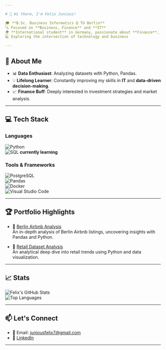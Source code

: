 ```yaml
---

# 👋 Hi there, I'm Felix Junious!  

🎓 **B.Sc. Business Informatics @ TU Berlin**  
🔍 Focused on **Business, Finance** and **IT**  
🌍 **International student** in Germany, passionate about **Finance**, **Business**, and **IT**
💻 Exploring the intersection of technology and business

---
```


## 🚀 About Me  

- 📊 **Data Enthusiast**: Analyzing datasets with Python, Pandas.  
- 💡 **Lifelong Learner**: Constantly improving my skills in **IT** and **data-driven decision-making**.  
- 📈 **Finance Buff**: Deeply interested in investment strategies and market analysis.  
 

---

## 💻 Tech Stack  

### Languages  
![Python](https://img.shields.io/badge/-Python-3776AB?logo=python&logoColor=white&style=flat-square)  
![SQL](https://img.shields.io/badge/-SQL-4479A1?logo=postgresql&logoColor=white&style=flat-square)  **currently learning**

### Tools & Frameworks  
![PostgreSQL](https://img.shields.io/badge/-PostgreSQL-4169E1?logo=postgresql&logoColor=white&style=flat-square)  
![Pandas](https://img.shields.io/badge/-Pandas-150458?logo=pandas&logoColor=white&style=flat-square)  
![Docker](https://img.shields.io/badge/-Docker-2496ED?logo=docker&logoColor=white&style=flat-square)  
![Visual Studio Code](https://img.shields.io/badge/-VS%20Code-007ACC?logo=visualstudiocode&logoColor=white&style=flat-square)  

---

## 🏆 Portfolio Highlights  

- 📌 [Berlin Airbnb Analysis](https://github.com/felixjunious/berlin-airbnb-analysis)  
  An in-depth analysis of Berlin Airbnb listings, uncovering insights with Pandas and Python.  

- 📌 [Retail Dataset Analysis](https://github.com/felixjunious/retail-analysis)  
  An analytical deep dive into retail trends using Python and data visualization.  

---

## 📈 Stats  

![Felix's GitHub Stats](https://github-readme-stats.vercel.app/api?username=felixjunious&show_icons=true&theme=radical)  
![Top Languages](https://github-readme-stats.vercel.app/api/top-langs/?username=felixjunious&layout=compact&theme=radical)  

---

## 📫 Let's Connect  

- 📧 Email: [juniousfelix7@gmail.com](juniousfelix7@gmail.com)  
- 💼 [LinkedIn](https://www.linkedin.com/in/felix-junious-32a990272)  

---
